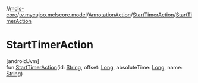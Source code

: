 //[mcls-core](../../../../index.md)/[tv.mycujoo.mclscore.model](../../index.md)/[AnnotationAction](../index.md)/[StartTimerAction](index.md)/[StartTimerAction](-start-timer-action.md)

# StartTimerAction

[androidJvm]\
fun [StartTimerAction](-start-timer-action.md)(id: [String](https://kotlinlang.org/api/latest/jvm/stdlib/kotlin/-string/index.html), offset: [Long](https://kotlinlang.org/api/latest/jvm/stdlib/kotlin/-long/index.html), absoluteTime: [Long](https://kotlinlang.org/api/latest/jvm/stdlib/kotlin/-long/index.html), name: [String](https://kotlinlang.org/api/latest/jvm/stdlib/kotlin/-string/index.html))
